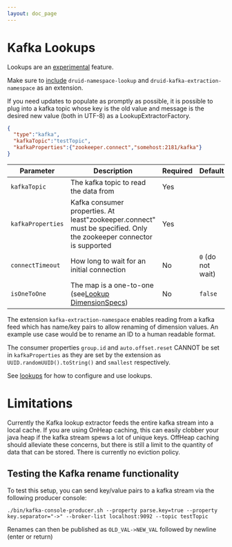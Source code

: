 ```yaml
---
layout: doc_page
---
```


# Kafka Lookups

<div class="note caution">
Lookups are an <a href="../experimental.html">experimental</a> feature.
</div>

Make sure to [include](../../operations/including-extensions.html) `druid-namespace-lookup` and `druid-kafka-extraction-namespace` as an extension.

If you need updates to populate as promptly as possible, it is possible to plug into a kafka topic whose key is the old value and message is the desired new value (both in UTF-8) as a LookupExtractorFactory.

```json
{
  "type":"kafka",
  "kafkaTopic":"testTopic",
  "kafkaProperties":{"zookeeper.connect","somehost:2181/kafka"}
}
```

|Parameter|Description|Required|Default|
|---------|-----------|--------|-------|
|`kafkaTopic`|The kafka topic to read the data from|Yes||
|`kafkaProperties`|Kafka consumer properties. At least"zookeeper.connect" must be specified. Only the zookeeper connector is supported|Yes||
|`connectTimeout`|How long to wait for an initial connection|No|`0` (do not wait)|
|`isOneToOne`|The map is a one-to-one (see[Lookup DimensionSpecs](../querying/dimensionspecs.html))|No|`false`|

The extension `kafka-extraction-namespace` enables reading from a kafka feed which has name/key pairs to allow renaming of dimension values. An example use case would be to rename an ID to a human readable format.

The consumer properties `group.id` and `auto.offset.reset` CANNOT be set in `kafkaProperties` as they are set by the extension as `UUID.randomUUID().toString()` and `smallest` respectively.

See [lookups](../../querying/lookups.html) for how to configure and use lookups.

# Limitations

Currently the Kafka lookup extractor feeds the entire kafka stream into a local cache. If you are using OnHeap caching, this can easily clobber your java heap if the kafka stream spews a lot of unique keys.
OffHeap caching should alleviate these concerns, but there is still a limit to the quantity of data that can be stored.
There is currently no eviction policy.

## Testing the Kafka rename functionality

To test this setup, you can send key/value pairs to a kafka stream via the following producer console:

```
./bin/kafka-console-producer.sh --property parse.key=true --property key.separator="->" --broker-list localhost:9092 --topic testTopic
```

Renames can then be published as `OLD_VAL->NEW_VAL` followed by newline (enter or return)
